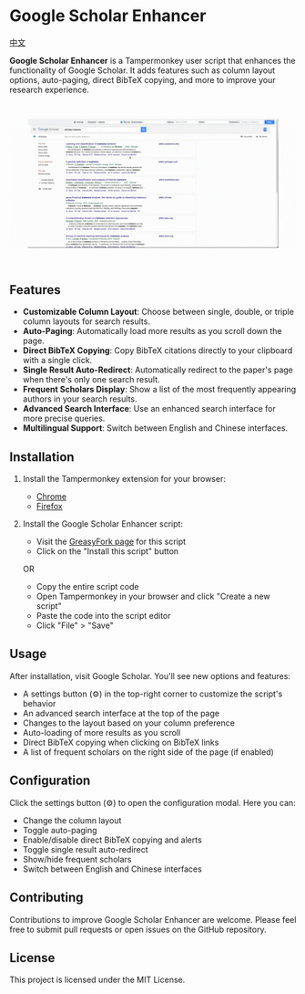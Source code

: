 # Google Scholar Enhancer

[中文](README_zh.md)

**Google Scholar Enhancer** is a Tampermonkey user script that enhances the functionality of Google Scholar. It adds features such as column layout options, auto-paging, direct BibTeX copying, and more to improve your research experience.

![](files/screenshot.gif)

## Features

- **Customizable Column Layout**: Choose between single, double, or triple column layouts for search results.
- **Auto-Paging**: Automatically load more results as you scroll down the page.
- **Direct BibTeX Copying**: Copy BibTeX citations directly to your clipboard with a single click.
- **Single Result Auto-Redirect**: Automatically redirect to the paper's page when there's only one search result.
- **Frequent Scholars Display**: Show a list of the most frequently appearing authors in your search results.
- **Advanced Search Interface**: Use an enhanced search interface for more precise queries.
- **Multilingual Support**: Switch between English and Chinese interfaces.

## Installation

1. Install the Tampermonkey extension for your browser:
   - [Chrome](https://chrome.google.com/webstore/detail/tampermonkey/dhdgffkkebhmkfjojejmpbldmpobfkfo)
   - [Firefox](https://addons.mozilla.org/en-US/firefox/addon/tampermonkey/)

2. Install the Google Scholar Enhancer script:
   - Visit the [GreasyFork page](https://greasyfork.org/zh-CN/scripts/511179-google-scholar-enhancer) for this script
   - Click on the "Install this script" button

   OR

   - Copy the entire script code
   - Open Tampermonkey in your browser and click "Create a new script"
   - Paste the code into the script editor
   - Click "File" > "Save"

## Usage

After installation, visit Google Scholar. You'll see new options and features:

- A settings button (⚙️) in the top-right corner to customize the script's behavior
- An advanced search interface at the top of the page
- Changes to the layout based on your column preference
- Auto-loading of more results as you scroll
- Direct BibTeX copying when clicking on BibTeX links
- A list of frequent scholars on the right side of the page (if enabled)

## Configuration

Click the settings button (⚙️) to open the configuration modal. Here you can:

- Change the column layout
- Toggle auto-paging
- Enable/disable direct BibTeX copying and alerts
- Toggle single result auto-redirect
- Show/hide frequent scholars
- Switch between English and Chinese interfaces

## Contributing

Contributions to improve Google Scholar Enhancer are welcome. Please feel free to submit pull requests or open issues on the GitHub repository.

## License

This project is licensed under the MIT License.